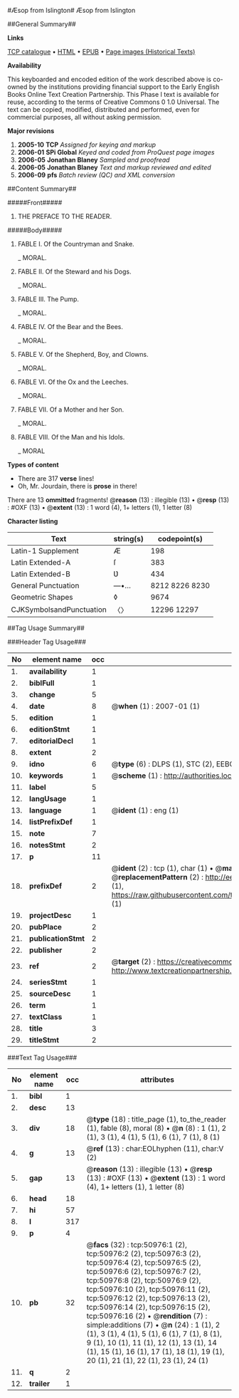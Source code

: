 #Æsop from Islington#
Æsop from Islington

##General Summary##

**Links**

[TCP catalogue](http://www.ota.ox.ac.uk/tcp/)  • 
[HTML](http://tei.it.ox.ac.uk/tcp/Texts-HTML/free/A26/A26534.html)  • 
[EPUB](http://tei.it.ox.ac.uk/tcp/Texts-EPUB/free/A26/A26534.epub) • 
[Page images (Historical Texts)](https://data.historicaltexts.jisc.ac.uk/view?pubId=eebo-11921257e&pageId=eebo-11921257e-50976-1)

**Availability**

This keyboarded and encoded edition of the
	       work described above is co-owned by the institutions
	       providing financial support to the Early English Books
	       Online Text Creation Partnership. This Phase I text is
	       available for reuse, according to the terms of Creative
	       Commons 0 1.0 Universal. The text can be copied,
	       modified, distributed and performed, even for
	       commercial purposes, all without asking permission.

**Major revisions**

1. __2005-10__ __TCP__ *Assigned for keying and markup*
1. __2006-01__ __SPi Global__ *Keyed and coded from ProQuest page images*
1. __2006-05__ __Jonathan Blaney__ *Sampled and proofread*
1. __2006-05__ __Jonathan Blaney__ *Text and markup reviewed and edited*
1. __2006-09__ __pfs__ *Batch review (QC) and XML conversion*

##Content Summary##

#####Front#####

1. THE PREFACE TO THE READER.

#####Body#####

1. FABLE I. Of the Countryman and Snake.

    _ MORAL.

1. FABLE II. Of the Steward and his Dogs.

    _ MORAL.

1. FABLE III. The Pump.

    _ MORAL.

1. FABLE IV. Of the Bear and the Bees.

    _ MORAL.

1. FABLE V. Of the Shepherd, Boy, and Clowns.

    _ MORAL.

1. FABLE VI. Of the Ox and the Leeches.

    _ MORAL.

1. FABLE VII. Of a Mother and her Son.

    _ MORAL.

1. FABLE VIII. Of the Man and his Idols.

    _ MORAL

**Types of content**

  * There are 317 **verse** lines!
  * Oh, Mr. Jourdain, there is **prose** in there!

There are 13 **ommitted** fragments! 
 @__reason__ (13) : illegible (13)  •  @__resp__ (13) : #OXF (13)  •  @__extent__ (13) : 1 word (4), 1+ letters (1), 1 letter (8)

**Character listing**


|Text|string(s)|codepoint(s)|
|---|---|---|
|Latin-1 Supplement|Æ|198|
|Latin Extended-A|ſ|383|
|Latin Extended-B|Ʋ|434|
|General Punctuation|—•…|8212 8226 8230|
|Geometric Shapes|◊|9674|
|CJKSymbolsandPunctuation|〈〉|12296 12297|

##Tag Usage Summary##

###Header Tag Usage###

|No|element name|occ|attributes|
|---|---|---|---|
|1.|__availability__|1||
|2.|__biblFull__|1||
|3.|__change__|5||
|4.|__date__|8| @__when__ (1) : 2007-01 (1)|
|5.|__edition__|1||
|6.|__editionStmt__|1||
|7.|__editorialDecl__|1||
|8.|__extent__|2||
|9.|__idno__|6| @__type__ (6) : DLPS (1), STC (2), EEBO-CITATION (1), OCLC (1), VID (1)|
|10.|__keywords__|1| @__scheme__ (1) : http://authorities.loc.gov/ (1)|
|11.|__label__|5||
|12.|__langUsage__|1||
|13.|__language__|1| @__ident__ (1) : eng (1)|
|14.|__listPrefixDef__|1||
|15.|__note__|7||
|16.|__notesStmt__|2||
|17.|__p__|11||
|18.|__prefixDef__|2| @__ident__ (2) : tcp (1), char (1)  •  @__matchPattern__ (2) : ([0-9\-]+):([0-9IVX]+) (1), (.+) (1)  •  @__replacementPattern__ (2) : http://eebo.chadwyck.com/downloadtiff?vid=$1&page=$2 (1), https://raw.githubusercontent.com/textcreationpartnership/Texts/master/tcpchars.xml#$1 (1)|
|19.|__projectDesc__|1||
|20.|__pubPlace__|2||
|21.|__publicationStmt__|2||
|22.|__publisher__|2||
|23.|__ref__|2| @__target__ (2) : https://creativecommons.org/publicdomain/zero/1.0/ (1), http://www.textcreationpartnership.org/docs/. (1)|
|24.|__seriesStmt__|1||
|25.|__sourceDesc__|1||
|26.|__term__|1||
|27.|__textClass__|1||
|28.|__title__|3||
|29.|__titleStmt__|2||


###Text Tag Usage###

|No|element name|occ|attributes|
|---|---|---|---|
|1.|__bibl__|1||
|2.|__desc__|13||
|3.|__div__|18| @__type__ (18) : title_page (1), to_the_reader (1), fable (8), moral (8)  •  @__n__ (8) : 1 (1), 2 (1), 3 (1), 4 (1), 5 (1), 6 (1), 7 (1), 8 (1)|
|4.|__g__|13| @__ref__ (13) : char:EOLhyphen (11), char:V (2)|
|5.|__gap__|13| @__reason__ (13) : illegible (13)  •  @__resp__ (13) : #OXF (13)  •  @__extent__ (13) : 1 word (4), 1+ letters (1), 1 letter (8)|
|6.|__head__|18||
|7.|__hi__|57||
|8.|__l__|317||
|9.|__p__|4||
|10.|__pb__|32| @__facs__ (32) : tcp:50976:1 (2), tcp:50976:2 (2), tcp:50976:3 (2), tcp:50976:4 (2), tcp:50976:5 (2), tcp:50976:6 (2), tcp:50976:7 (2), tcp:50976:8 (2), tcp:50976:9 (2), tcp:50976:10 (2), tcp:50976:11 (2), tcp:50976:12 (2), tcp:50976:13 (2), tcp:50976:14 (2), tcp:50976:15 (2), tcp:50976:16 (2)  •  @__rendition__ (7) : simple:additions (7)  •  @__n__ (24) : 1 (1), 2 (1), 3 (1), 4 (1), 5 (1), 6 (1), 7 (1), 8 (1), 9 (1), 10 (1), 11 (1), 12 (1), 13 (1), 14 (1), 15 (1), 16 (1), 17 (1), 18 (1), 19 (1), 20 (1), 21 (1), 22 (1), 23 (1), 24 (1)|
|11.|__q__|2||
|12.|__trailer__|1||
